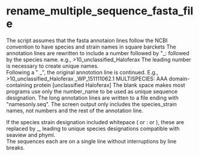 # rename_multiple_sequence_fasta_file
The script assumes that the fasta annotaion lines follow the NCBI convention to have species and strain names in square barckets
The annotation lines are rewritten to include a number followed by "_: followed by the species name. e.g., 
\>10_unclassified_Haloferax 
The leading number is necessary to create unique names.  
Following a " _", the original annototion line is continued. E.g., 
\>10_unclassified_Haloferax _WP_151111062.1 MULTISPECIES: AAA domain-containing protein [unclassified Haloferax]
The blank space makes most programs use only the number_name to be used as unique sequence designation. 
The long annotation lines are written to a file ending with "namesonly.seq". The screen output only includes the species_strain names, not numbers and the rest of the annotation line.  

If the species strain designation included whitepace ( or : or ), these are replaced by _, leading to unique species designations compatible with seaview and phyml.  
The sequences each are on a single line without interruptions by line breaks.   
